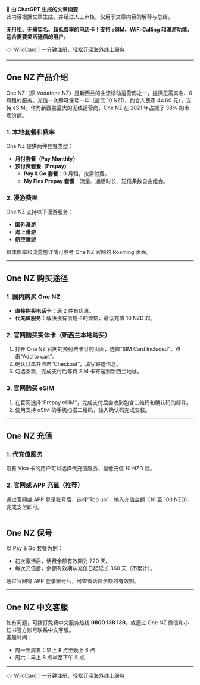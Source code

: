🤖 **由 ChatGPT 生成的文章摘要**  
此内容根据文章生成，并经过人工审核，仅用于文章内容的解释与总结。

**无月租、无需实名、超低费率的电话卡！支持 eSIM、WiFi Calling 和漫游功能，适合需要灵活通信的用户。**

👉 [WildCard | 一分钟注册，轻松订阅海外线上服务](https://bit.ly/bewildcard)

---

## One NZ 产品介绍

One NZ（原 Vodafone NZ）是新西兰的主流移动运营商之一，提供无需实名、0 月租的服务。充值一次即可保号一年（最低 10 NZD，约合人民币 44.60 元），支持 eSIM。作为新西兰最大的无线运营商，One NZ 在 2021 年占据了 38% 的市场份额。

### 1. 本地套餐和费率

One NZ 提供两种套餐类型：  
- **月付套餐（Pay Monthly）**  
- **预付费套餐（Prepay）**  
  - **Pay & Go 套餐**：0 月租，按需付费。  
  - **My Flex Prepay 套餐**：流量、通话时长、短信条数自由组合。

### 2. 漫游费率

One NZ 支持以下漫游服务：  
- **国外漫游**  
- **海上漫游**  
- **航空漫游**  

具体费率和流量包详情可参考 One NZ 官网的 Roaming 页面。

---

## One NZ 购买途径

### 1. 国内购买 One NZ

- **直接购买电话卡**：满 2 件有优惠。  
- **代充值服务**：解决没有信用卡的烦恼，最低充值 10 NZD 起。

### 2. 官网购买实体卡（新西兰本地购买）

1. 打开 One NZ 官网的预付费卡订购页面，选择“SIM Card Included”，点击“Add to cart”。  
2. 确认订单并点击“Checkout”，填写寄送信息。  
3. 勾选条款，完成支付后等待 SIM 卡寄送到新西兰地址。

### 3. 官网购买 eSIM

1. 在官网选择“Prepay eSIM”，完成支付后会收到包含二维码和确认码的邮件。  
2. 使用支持 eSIM 的手机扫描二维码，输入确认码完成安装。

---

## One NZ 充值

### 1. 代充值服务

没有 Visa 卡的用户可以选择代充值服务，最低充值 10 NZD 起。

### 2. 官网或 APP 充值（推荐）

通过官网或 APP 登录账号后，选择“Top up”，输入充值金额（10 至 100 NZD），完成支付即可。

---

## One NZ 保号

以 Pay & Go 套餐为例：  
- 初次激活后，话费余额有效期为 720 天。  
- 每次充值后，余额有效期从充值日起延长 360 天（不累计）。  

通过官网或 APP 登录账号后，可查看话费余额的有效期。

---

## One NZ 中文客服

如有问题，可拨打免费中文服务热线 **0800 138 139**，或通过 One NZ 微信和小红书官方账号联系中文客服。  
客服时间：  
- 周一至周五：早上 8 点至晚上 6 点  
- 周六：早上 8 点半至下午 5 点  

---

👉 [WildCard | 一分钟注册，轻松订阅海外线上服务](https://bit.ly/bewildcard)
